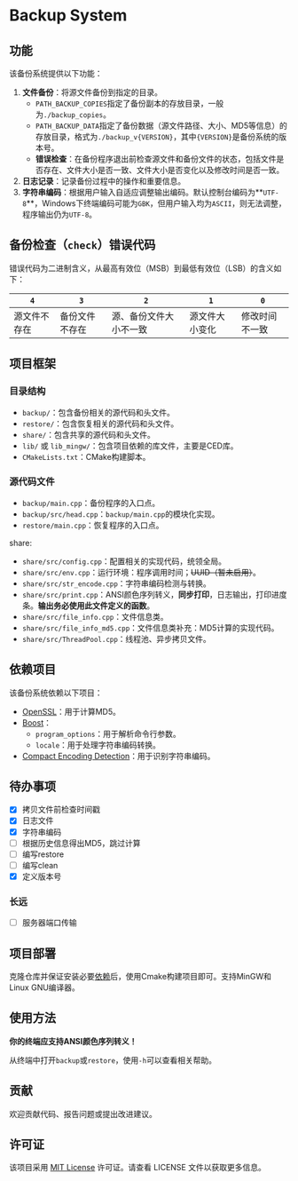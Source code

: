 # Backup System

## 功能

该备份系统提供以下功能：

1. **文件备份**：将源文件备份到指定的目录。
   - `PATH_BACKUP_COPIES`指定了备份副本的存放目录，一般为`./backup_copies`。
   - `PATH_BACKUP_DATA`指定了备份数据（源文件路径、大小、MD5等信息）的存放目录，格式为`./backup_v{VERSION}`，其中`{VERSION}`是备份系统的版本号。
   - **错误检查**：在备份程序退出前检查源文件和备份文件的状态，包括文件是否存在、文件大小是否一致、文件大小是否变化以及修改时间是否一致。
3. **日志记录**：记录备份过程中的操作和重要信息。
4. **字符串编码**：根据用户输入自适应调整输出编码。默认控制台编码为**`UTF-8`**，Windows下终端编码可能为`GBK`，但用户输入均为`ASCII`，则无法调整，程序输出仍为`UTF-8`。

## 备份检查（`check`）错误代码

错误代码为二进制含义，从最高有效位（MSB）到最低有效位（LSB）的含义如下：

|  `4` | `3`  |  `2` | `1`  | `0`  |
| ---- | ---- | ---- | ---- | ---- |
| 源文件不存在 | 备份文件不存在 | 源、备份文件大小不一致 | 源文件大小变化 | 修改时间不一致 |

## 项目框架

### 目录结构

- `backup/`：包含备份相关的源代码和头文件。
- `restore/`：包含恢复相关的源代码和头文件。
- `share/`：包含共享的源代码和头文件。
- `lib/` 或 `lib_mingw/`：包含项目依赖的库文件，主要是CED库。
- `CMakeLists.txt`：CMake构建脚本。

### 源代码文件

- `backup/main.cpp`：备份程序的入口点。
- `backup/src/head.cpp`：`backup/main.cpp`的模块化实现。
- `restore/main.cpp`：恢复程序的入口点。

share:

- `share/src/config.cpp`：配置相关的实现代码，统领全局。
- `share/src/env.cpp`：运行环境：程序调用时间；~~UUID（暂未启用）~~。
- `share/src/str_encode.cpp`：字符串编码检测与转换。
- `share/src/print.cpp`：ANSI颜色序列转义，**同步打印**，日志输出，打印进度条。**输出务必使用此文件定义的函数**。
- `share/src/file_info.cpp`：文件信息类。
- `share/src/file_info_md5.cpp`：文件信息类补充：MD5计算的实现代码。
- `share/src/ThreadPool.cpp`：线程池、异步拷贝文件。

## 依赖项目

该备份系统依赖以下项目：

- [OpenSSL](https://www.openssl.org/)：用于计算MD5。
- [Boost](https://www.boost.org/)：
  - `program_options`：用于解析命令行参数。
  - `locale`：用于处理字符串编码转换。
- [Compact Encoding Detection](https://github.com/google/compact_enc_det)：用于识别字符串编码。

## 待办事项

- [x] 拷贝文件前检查时间戳
- [x] 日志文件
- [x] 字符串编码
- [ ] 根据历史信息得出MD5，跳过计算
- [ ] 编写restore
- [ ] 编写clean
- [x] 定义版本号

### 长远

- [ ] 服务器端口传输

## 项目部署

克隆仓库并保证安装必要[依赖](#依赖项目)后，使用Cmake构建项目即可。支持MinGW和Linux GNU编译器。

## 使用方法

**你的终端应支持ANSI颜色序列转义！**

从终端中打开`backup`或`restore`，使用`-h`可以查看相关帮助。

## 贡献

欢迎贡献代码、报告问题或提出改进建议。

## 许可证

该项目采用 [MIT License](https://opensource.org/licenses/MIT) 许可证。请查看 LICENSE 文件以获取更多信息。
